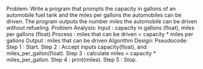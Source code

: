 Problem:
    Write a program that prompts the capacity in gallons of an automobile fuel tank and the miles per gallons the automobiles can be driven. The program outputs the number miles the automobile can be driven without refueling.
Problem Analysis:
    Input : capacity in gallons (float), miles per gallons (float)
    Process : miles that can be driven = capacity * miles per gallons
    Output : miles that can be driven
Algorithm Design:
    Pseudocode:
        Step 1 : Start.
        Step 2 : Accept inputs capacity(float), and miles_per_gallon(float).
        Step 3 : calculate miles = capacity * miles_per_gallon.
        Step 4 : print(miles).
        Step 5 : Stop.
